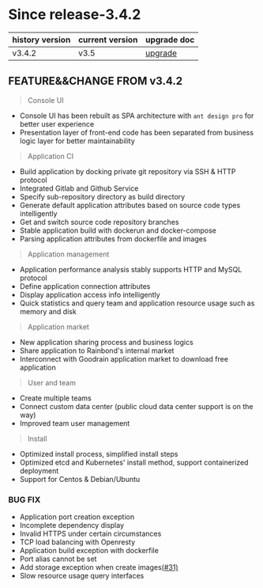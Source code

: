 # Since release-3.4.2 
| history version | current version | upgrade doc|
|-----|---|-----|
|v3.4.2 | v3.5 | [upgrade](http://www.rainbond.com/docs/dev/FAQs/install-maintenance-faqs.html#3-4-2-3-5)
## FEATURE&&CHANGE FROM v3.4.2

> Console UI

* Console UI has been rebuilt as SPA architecture with `ant design pro` for better user experience
* Presentation layer of front-end code has been separated from business logic layer for better maintainability

> Application CI

* Build application by docking private git repository via SSH & HTTP protocol
* Integrated Gitlab and Github Service
* Specify sub-repository directory as build directory
* Generate default application attributes based on source code types
intelligently
* Get and switch source code repository branches
* Stable application build with dockerun and docker-compose
* Parsing application attributes from dockerfile and images

> Application management

* Application performance analysis stably supports HTTP and MySQL protocol
* Define application connection attributes
* Display application access info intelligently
* Quick statistics and query team and application resource usage such as memory and disk

> Application market

* New application sharing process and business logics
* Share application to Rainbond's internal market
* Interconnect with Goodrain application market to download free application

> User and team

* Create multiple teams
* Connect custom data center (public cloud data center support is on the way)
* Improved team user management

> Install

* Optimized install process, simplified install steps
* Optimized etcd and Kubernetes' install method, support containerized deployment
* Support for Centos & Debian/Ubuntu

### BUG FIX

* Application port creation exception
* Incomplete dependency display
* Invalid HTTPS under certain circumstances
* TCP load balancing with Openresty
* Application build exception with dockerfile
* Port alias cannot be set
* Add storage exception when create images[(#31)](https://github.com/goodrain/rainbond/issues/31)
* Slow resource usage query interfaces

